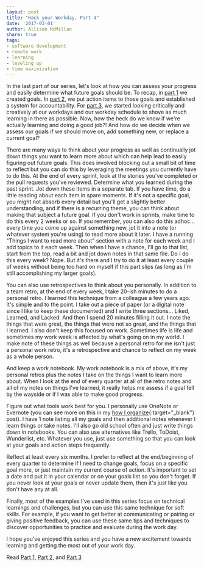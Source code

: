 ```yaml
---
layout: post
title: "Hack your Workday, Part 4"
date: '2017-03-01'
author: Allison McMillan
share: true
tags:
- software development
- remote work
- learning
- leveling up
- time maximization
---
```


In the last part of our series, let's look at how you can assess your progress and easily determine what future goals should be. To recap, in [part 1](http://daydreamsinruby.com/hack-your-workday-p1/) we created goals. In [part 2](http://daydreamsinruby.com/hack-your-workday-p2/), we put action items to those goals and established a system for accountability. For [part 3](http://daydreamsinruby.com/hack-your-workday-p3/), we started looking critically and creatively at our workdays and our workday schedule to shove as much learning in there as possible. Now, how the heck do we know if we're actually learning and doing a good job?! And how do we decide when we assess our goals if we should move on, add something new, or replace a current goal?

There are many ways to think about your progress as well as continually jot down things you want to learn more about which can help lead to easily figuring out future goals. This does involved blocking out a small bit of time to reflect but you can do this by leveraging the meetings you currently have to do this. At the end of every sprint, look at the stories you've completed or the pull requests you've reviewed. Determine what you learned during the past sprint. Jot down these items in a separate tab. If you have time, do a little reading about each item in spare moments. If it's not a specific goal, you might not absorb every detail but you'll get a slightly better understanding, and if there is a recurring theme, you can think about making that subject a future goal. If you don't work in sprints, make time to do this every 2 weeks or so. If you remember, you can also do this adhoc... every time you come up against something new, jot it into a note (or whatever system you're using) to read more about it later. I have a running "Things I want to read more about" section with a note for each week and I add topics to it each week. Then when I have a chance, I'll go to that list, start from the top, read a bit and jot down notes in that same file. Do I do this every week? Nope. But it's there and I try to do it at least every couple of weeks without being too hard on myself if this part slips (as long as I'm still accomplishing my larger goals).

You can also use retrospectives to think about you personally. In addition to a team retro, at the end of every week, I take 20-ish minutes to do a personal retro. I learned this technique from a colleague a few years ago. It's simple and to the point. I take out a piece of paper (or a digital note since I like to keep these documented) and I write three sections... Liked, Learned, and Lacked. And then I spend 20 minutes filling it out. I note the things that were great, the things that were not so great, and the things that I learned. I also don't keep this focused on work. Sometimes life is life and sometimes my work week is affected by what's going on in my world. I make note of these things as well because a personal retro for me isn't just a personal work retro, it's a retrospective and chance to reflect on my week as a whole person.

And keep a work notebook. My work notebook is a mix of above, it's my personal retros plus the notes I take on the things I want to learn more about. When I look at the end of every quarter at all of the retro notes and all of my notes on things I've learned, it really helps me assess if a goal fell by the wayside or if I was able to make good progress.

Figure out what tools work best for you. I personally use OneNote or Evernote (you can see more on this in my [how I organize](http://daydreamsinruby.com/how-I-organize/){:target="_blank"} post). I have 1 note listing all my goals and then additional notes whenever I learn things or take notes. I'll also go old school often and just write things down in notebooks. You can also use alternatives like Trello, ToDoist, Wunderlist, etc. Whatever you use, just use something so that you can look at your goals and action steps frequently.

Reflect at least every six months. I prefer to reflect at the end/beginning of every quarter to determine if I need to change goals, focus on a specific goal more, or just maintain my current course of action. It's important to set a date and put it in your calendar or on your goals list so you don't forget. If you never look at your goals or never update them, then it's just like you don't have any at all.

Finally, most of the examples I've used in this series focus on technical learnings and challenges, but you can use this same technique for soft skills. For example, if you want to get better at communicating or pairing or giving positive feedback, you can use these same tips and techniques to discover opportunities to practice and evaluate during the work day.

I hope you've enjoyed this series and you have a new excitement towards learning and getting the most out of your work day.

Read [Part 1](http://daydreamsinruby.com/hack-your-workday-p1/), [Part 2](http://daydreamsinruby.com/hack-your-workday-p2/), and [Part 3](http://daydreamsinruby.com/hack-your-workday-p3/)
